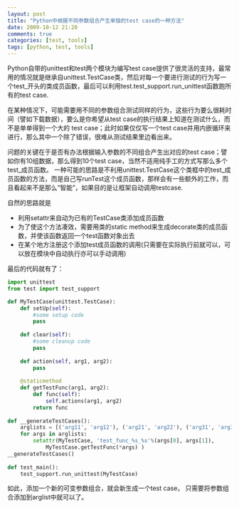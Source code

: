 ```yaml
---
layout: post
title: "Python中根据不同参数组合产生单独的test case的一种方法"
date: 2009-10-12 21:20
comments: true
categories: [test, tools]
tags: [python, test, tools]
---
```


Python自带的unittest和test两个模块为编写test case提供了很灵活的支持，最常用的情况就是继承自unittest.TestCase类，然后对每一个要进行测试的行为写一个test_开头的类成员函数，最后可以利用test.test_support.run_unittest函数跑所有的test case.

在某种情况下，可能需要用不同的参数组合测试同样的行为，这些行为要么很耗时间（譬如下载数据），要么是你希望从test case的执行结果上知道在测试什么，而不是单单得到一个大的 test case；此时如果仅仅写一个test case并用内嵌循环来进行，那么其中一个除了错误，很难从测试结果里边看出来。

<!--more-->

问题的关键在于是否有办法根据输入参数的不同组合产生出对应的test case；譬如你有10组数据，那么得到10个test case，当然不适用纯手工的方式写那么多个test_成员函数。
一种可能的思路是不利用unittest.TestCase这个类框中的test_成员函数的方法，而是自己写runTest这个成员函数，那样会有一些额外的工作，而且看起来不是那么“智能”，如果目的是让框架自动调用testcase.
 
 自然的思路就是

- 利用setattr来自动为已有的TestCase类添加成员函数  
- 为了使这个方法凑效，需要用类的static method来生成decorate类的成员函数，并使该函数返回一个test函数对象出去  
- 在某个地方注册这个添加test成员函数的调用(只需要在实际执行前就可以，可以放在模块中自动执行亦可以手动调用)  

最后的代码就有了：

```python
import unittest
from test import test_support

def MyTestCase(unittest.TestCase):
    def setUp(self):
        #some setup code
        pass
       
    def clear(self):
        #some cleanup code
        pass
       
    def action(self, arg1, arg2):
        pass
       
    @staticmethod   
    def getTestFunc(arg1, arg2):
        def func(self):
            self.actions(arg1, arg2)
        return func
        
def __generateTestCases():
    arglists = [('arg11', 'arg12'), ('arg21', 'arg22'), ('arg31', 'arg32')]
    for args in arglists:
        setattr(MyTestCase, 'test_func_%s_%s'%(args[0], args[1]),
            MyTestCase.getTestFunc(*args) )
__generateTestCases()
      
def test_main():
    test_support.run_unittest(MyTestCase)
```

如此，添加一个新的可变参数组合，就会新生成一个test case， 只需要将参数组合添加到arglist中就可以了。

